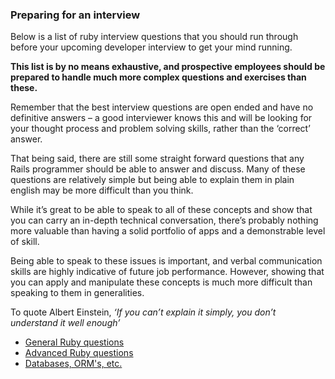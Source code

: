 ### Preparing for an interview
Below is a list of ruby interview questions that you should run through before your upcoming developer interview to get your mind running.

 **This list is by no means exhaustive, and prospective employees should be prepared to handle much more complex questions and exercises than these.**

Remember that the best interview questions are open ended and have no definitive answers –  a  good interviewer knows this and will be looking for your thought process and problem solving skills, rather than the ‘correct’ answer.

That being said, there are still some straight forward questions that any Rails programmer should be able to answer and discuss.  Many of these questions are relatively simple but being able to explain them in plain english may be more difficult than you think.

While it’s great to be able to speak to all of these concepts and show that you can carry an in-depth technical conversation, there’s probably nothing more valuable than having a solid portfolio of apps and a demonstrable level of skill.  

Being able to speak to these issues is important, and verbal communication skills are highly indicative of future job performance. However, showing that you can apply and manipulate these concepts is much more difficult than speaking to them in generalities.

To quote Albert Einstein, *‘If you can’t explain it simply, you don’t understand it well enough’*

* [General Ruby questions](self_assessment/general_ruby.md)
* [Advanced Ruby questions](self_assessment/advanced_ruby.md)
* [Databases, ORM's, etc.](self_assessment/databases.md)
